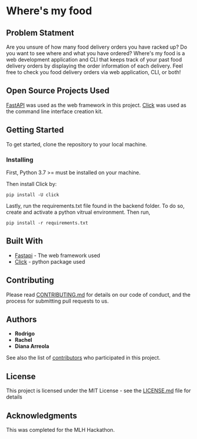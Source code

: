 # Where's my food

## Problem Statment

Are you unsure of how many food delivery orders you have racked up? Do you want to see where and what you have ordered? Where's my food is a web development application and CLI that keeps track of your past food delivery orders by displaying the order information of each delivery. Feel free to check you food delivery orders via web application, CLI, or both!

## Open Source Projects Used
[FastAPI](https://fastapi.tiangolo.com) was used as the web framework in this project. [Click](https://palletsprojects.com/p/click/) was used as the command line interface creation kit.


## Getting Started

To get started, clone the repository to your local machine.

### Installing

First, Python 3.7 >= must be installed on your machine.

Then install Click by:

```
pip install -U click
```

Lastly, run the requirements.txt file found in the backend folder. To do so, create and activate a python vitrual environment. Then run,
```
pip install -r requirements.txt
```

## Built With

* [Fastapi](https://fastapi.tiangolo.com) - The web framework used
* [Click](https://click.palletsprojects.com/en/7.x/) - python package used

## Contributing

Please read [CONTRIBUTING.md](https://gist.github.com/PurpleBooth/b24679402957c63ec426) for details on our code of conduct, and the process for submitting pull requests to us.

## Authors

* **Rodrigo** 
* **Rachel** 
* **Diana Arreola** 

See also the list of [contributors](https://github.com/your/project/contributors) who participated in this project.

## License

This project is licensed under the MIT License - see the [LICENSE.md](LICENSE.md) file for details

## Acknowledgments

This was completed for the MLH Hackathon.
